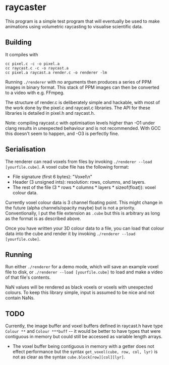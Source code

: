 raycaster
=========

This program is a simple test program that will eventually be used to make
animations using volumetric raycasting to visualise scientific data.

## Building

It compiles with

    cc pixel.c -c -o pixel.a
    cc raycast.c -c -o raycast.a
    cc pixel.a raycast.a render.c -o renderer -lm

Running `./renderer` with no arguments then produces a series of PPM images in
binary format. This stack of PPM images can then be converted to a video with
e.g. FFmpeg.

The structure of render.c is deliberately simple and hackable, with most of the
work done by the pixel.c and raycast.c libraries. The API for these libraries is
detailed in pixel.h and raycast.h.

Note: compiling raycast.c with optimisation levels higher than -O1 under clang
results in unexpected behaviour and is not recommended. With GCC this doesn't
seem to happen, and -O3 is perfectly fine.

## Serialisation

The renderer can read voxels from files by invoking `./renderer --load
[yourfile.cube]`. A voxel cube file has the following format:

* File signature (first 6 bytes): "Voxel\n"
* Header (3 unsigned ints): resolution: rows, columns, and layers.
* The rest of the file (3 * rows * columns * layers * sizeof(float)): voxel colour data.

Currently voxel colour data is 3 channel floating point. This might change in
the future (alpha channels/opacity maybe) but is not a priority. Conventionally,
I put the file extension as `.cube` but this is arbitrary as long as the format
is as described above.

Once you have written your 3D colour data to a file, you can load that colour
data into the cube and render it by invoking `./renderer --load [yourfile.cube]`.

## Running

Run either `./renderer` for a demo mode, which will save an example voxel file
to disk, or `./renderer --load [yourfile.cube]` to load and make a video of that
file's contents.

NaN values will be rendered as black voxels or voxels with unexpected colours.
To keep this library simple, input is assumed to be nice and not contain NaNs.

## TODO

Currently, the image buffer and voxel buffers defined in raycast.h have type
`Colour **` and `Colour ***buff` -- it would be better to have types that
were contiguous in memory but could still be accessed as variable length arrays.

- The voxel buffer being contiguous in memory with a getter does not effect
  performance but the syntax `get_voxel(cube, row, col, lyr)` is not as clear as
  the syntax `cube.block[row][col][lyr]`.
